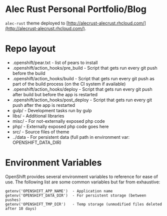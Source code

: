 Alec Rust Personal Portfolio/Blog
=================================

`alec-rust` theme deployed to [http://alecrust-alecrust.rhcloud.com/](http://alecrust-alecrust.rhcloud.com/).

Repo layout
===========

- .openshift/pear.txt - list of pears to install
- .openshift/action_hooks/pre_build - Script that gets run every git push before the build
- .openshift/action_hooks/build - Script that gets run every git push as part of the build process (on the CI system if available)
- .openshift/action_hooks/deploy - Script that gets run every git push after build but before the app is restarted
- .openshift/action_hooks/post_deploy - Script that gets run every git push after the app is restarted
- gulp/ - Development tasks run by gulp
- libs/ - Additional libraries
- misc/ - For not-externally exposed php code
- php/ - Externally exposed php code goes here
- src/ - Source files of theme
- ../data - For persistent data (full path in environment var: OPENSHIFT_DATA_DIR)

Environment Variables
=====================

OpenShift provides several environment variables to reference for ease
of use.  The following list are some common variables but far from exhaustive:

    getenv('OPENSHIFT_APP_NAME')  - Application name
    getenv('OPENSHIFT_DATA_DIR')  - For persistent storage (between pushes)
    getenv('OPENSHIFT_TMP_DIR')   - Temp storage (unmodified files deleted after 10 days)
